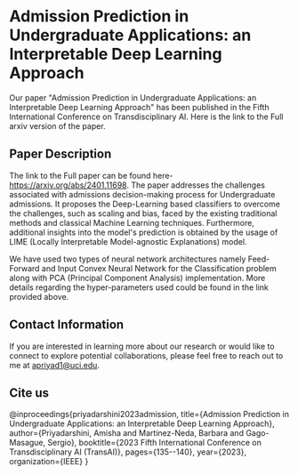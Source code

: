 # Admission Prediction in Undergraduate Applications: an Interpretable Deep Learning Approach

Our paper "Admission Prediction in Undergraduate Applications: an Interpretable Deep Learning Approach" has been published in the Fifth International Conference on Transdisciplinary AI. Here is the link to the Full arxiv version of the paper.

## Paper Description

The link to the Full paper can be found here- https://arxiv.org/abs/2401.11698. 
The paper addresses the challenges associated with admissions decision-making process for Undergraduate admissions. It proposes the Deep-Learning based classifiers to overcome the challenges, such as scaling and bias, faced by the existing traditional methods and classical Machine Learning techniques. Furthermore, additional insights into the model's prediction is obtained by the usage of LIME (Locally Interpretable Model-agnostic Explanations) model.

We have used two types of neural network architectures namely Feed-Forward and Input Convex Neural Network for the Classification problem along with PCA (Principal Component Analysis) implementation. More details regarding the hyper-parameters used could be found in the link provided above.

## Contact Information

If you are interested in learning more about our research or would like to connect to explore potential collaborations, please feel free to reach out to me at apriyad1@uci.edu.

## Cite us
@inproceedings{priyadarshini2023admission,
  title={Admission Prediction in Undergraduate Applications: an Interpretable Deep Learning Approach},
  author={Priyadarshini, Amisha and Martinez-Neda, Barbara and Gago-Masague, Sergio},
  booktitle={2023 Fifth International Conference on Transdisciplinary AI (TransAI)},
  pages={135--140},
  year={2023},
  organization={IEEE}
}
